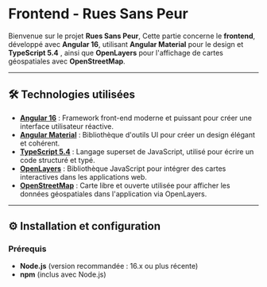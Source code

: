 
# Frontend - Rues Sans Peur

Bienvenue sur le projet **Rues Sans Peur**, Cette partie concerne le **frontend**, développé avec **Angular 16**, utilisant **Angular Material** pour le design et **TypeScript 5.4** , ainsi que **OpenLayers** pour l'affichage de cartes géospatiales avec **OpenStreetMap**.

---

## 🛠️ Technologies utilisées

- **[Angular 16](https://angular.io/)** : Framework front-end moderne et puissant pour créer une interface utilisateur réactive.
- **[Angular Material](https://material.angular.io/)** : Bibliothèque d'outils UI pour créer un design élégant et cohérent.
- **[TypeScript 5.4](https://www.typescriptlang.org/)** : Langage superset de JavaScript, utilisé pour écrire un code structuré et typé.
- **[OpenLayers](https://openlayers.org/)** : Bibliothèque JavaScript pour intégrer des cartes interactives dans les applications web.
- **[OpenStreetMap](https://www.openstreetmap.org/)** : Carte libre et ouverte utilisée pour afficher les données géospatiales dans l'application via OpenLayers.

---

## ⚙️ Installation et configuration

### Prérequis

- **Node.js** (version recommandée : 16.x ou plus récente)
- **npm** (inclus avec Node.js)
